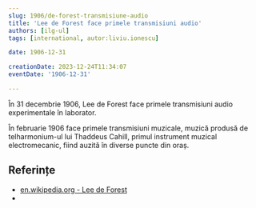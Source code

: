```yaml
---
slug: 1906/de-forest-transmisiune-audio
title: 'Lee de Forest face primele transmisiuni audio'
authors: [ilg-ul]
tags: [international, autor:liviu.ionescu]

date: 1906-12-31

creationDate: 2023-12-24T11:34:07
eventDate: '1906-12-31'

---
```


În 31 decembrie 1906, Lee de Forest face primele transmisiuni audio
experimentale în laborator.

<!-- truncate -->

În februarie 1906 face primele transmisiuni muzicale, muzică produsă
de telharmonium-ul lui Thaddeus Cahill, primul instrument muzical
electromecanic, fiind auzită în diverse puncte din oraș.

## Referințe

- [en.wikipedia.org - Lee de Forest](https://en.wikipedia.org/wiki/Lee_de_Forest)
- [](https://en.wikipedia.org/wiki/Telharmonium)
